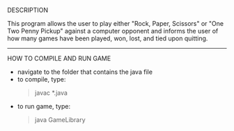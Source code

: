 DESCRIPTION

This program allows the user to play either "Rock, Paper, Scissors" or "One Two Penny Pickup" 
against a computer opponent and informs the user of how many games have been played, won, lost,
and tied upon quitting.

******************************************************
HOW TO COMPILE AND RUN GAME

- navigate to the folder that contains the java file
- to compile, type: 
	> javac *.java
- to run game, type: 
	> java GameLibrary